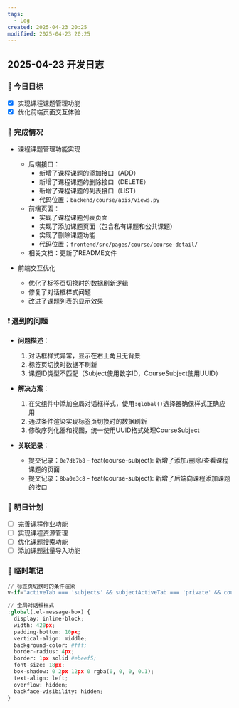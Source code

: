 ```yaml
---
tags:
  - Log
created: 2025-04-23 20:25
modified: 2025-04-23 20:25
---
```


## 2025-04-23 开发日志
### 🎯 今日目标
- [x] 实现课程课题管理功能
- [x] 优化前端页面交互体验

### 📝 完成情况
- 课程课题管理功能实现
  - 后端接口：
    - 新增了课程课题的添加接口（ADD）
    - 新增了课程课题的删除接口（DELETE）
    - 新增了课程课题的列表接口（LIST）
    - 代码位置：`backend/course/apis/views.py`
  - 前端页面：
    - 实现了课程课题列表页面
    - 实现了添加课题页面（包含私有课题和公共课题）
    - 实现了删除课题功能
    - 代码位置：`frontend/src/pages/course/course-detail/`
  - 相关文档：更新了README文件

- 前端交互优化
  - 优化了标签页切换时的数据刷新逻辑
  - 修复了对话框样式问题
  - 改进了课题列表的显示效果

### ❗ 遇到的问题
- **问题描述**：
  1. 对话框样式异常，显示在右上角且无背景
  2. 标签页切换时数据不刷新
  3. 课题ID类型不匹配（Subject使用数字ID，CourseSubject使用UUID）

- **解决方案**：
  1. 在父组件中添加全局对话框样式，使用`:global()`选择器确保样式正确应用
  2. 通过条件渲染实现标签页切换时的数据刷新
  3. 修改序列化器和视图，统一使用UUID格式处理CourseSubject

- **关联记录**：
  - 提交记录：`0e7db7b8` - feat(course-subject): 新增了添加/删除/查看课程课题的页面
  - 提交记录：`8ba0e3c8` - feat(course-subject): 新增了后端向课程添加课题的接口

### 🌱 明日计划
- [ ] 完善课程作业功能
- [ ] 实现课程资源管理
- [ ] 优化课题搜索功能
- [ ] 添加课题批量导入功能

### 📌 临时笔记
```python
// 标签页切换时的条件渲染
v-if="activeTab === 'subjects' && subjectActiveTab === 'private' && courseId"

// 全局对话框样式
:global(.el-message-box) {
  display: inline-block;
  width: 420px;
  padding-bottom: 10px;
  vertical-align: middle;
  background-color: #fff;
  border-radius: 4px;
  border: 1px solid #ebeef5;
  font-size: 18px;
  box-shadow: 0 2px 12px 0 rgba(0, 0, 0, 0.1);
  text-align: left;
  overflow: hidden;
  backface-visibility: hidden;
}

```

